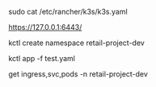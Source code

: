 sudo cat /etc/rancher/k3s/k3s.yaml

https://127.0.0.1:6443/


kctl create namespace retail-project-dev

kctl app -f test.yaml

get ingress,svc,pods -n retail-project-dev